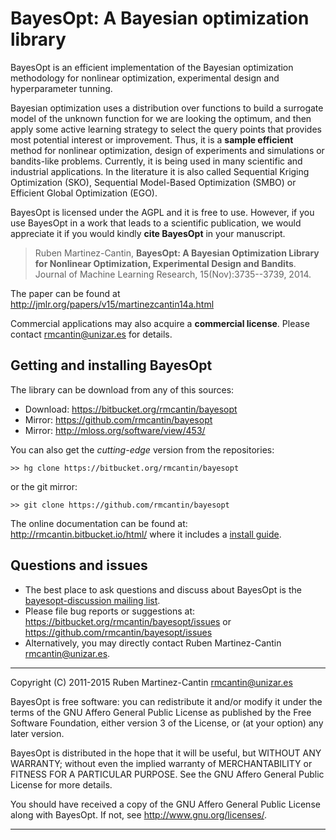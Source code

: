 BayesOpt: A Bayesian optimization library
=========================================

BayesOpt is an efficient implementation of the Bayesian optimization
methodology for nonlinear optimization, experimental design and
hyperparameter tunning.

Bayesian optimization uses a distribution over functions to build a
surrogate model of the unknown function for we are looking the
optimum, and then apply some active learning strategy to select the
query points that provides most potential interest or
improvement. Thus, it is a **sample efficient** method for nonlinear
optimization, design of experiments and simulations or bandits-like
problems. Currently, it is being used in many scientific and
industrial applications. In the literature it is also called
Sequential Kriging Optimization (SKO), Sequential Model-Based
Optimization (SMBO) or Efficient Global Optimization (EGO).

BayesOpt is licensed under the AGPL and it is free to use. However,
if you use BayesOpt in a work that leads to a scientific
publication, we would appreciate it if you would kindly **cite BayesOpt**
in your manuscript.

> Ruben Martinez-Cantin, **BayesOpt: A Bayesian Optimization
> Library for Nonlinear Optimization, Experimental Design and
> Bandits**. Journal of Machine Learning Research, 15(Nov):3735--3739, 2014.

The paper can be found at http://jmlr.org/papers/v15/martinezcantin14a.html

Commercial applications may also acquire a **commercial license**. Please
contact <rmcantin@unizar.es> for details.


Getting and installing BayesOpt
-------------------------------

The library can be download from any of this sources:

- Download: <https://bitbucket.org/rmcantin/bayesopt>
- Mirror: <https://github.com/rmcantin/bayesopt>
- Mirror: <http://mloss.org/software/view/453/>

You can also get the *cutting-edge* version from the repositories:

    >> hg clone https://bitbucket.org/rmcantin/bayesopt

or the git mirror:

    >> git clone https://github.com/rmcantin/bayesopt


The online documentation can be found at:
<http://rmcantin.bitbucket.io/html/> where it includes a [install
guide](http://rmcantin.bitbucket.io/html/install.html).


Questions and issues
--------------------
- The best place to ask questions and discuss about BayesOpt is the
[bayesopt-discussion mailing
list](https://groups.google.com/forum/#!forum/bayesopt-discussion). 
- Please file bug reports or suggestions at:
https://bitbucket.org/rmcantin/bayesopt/issues or https://github.com/rmcantin/bayesopt/issues
- Alternatively, you may directly contact Ruben Martinez-Cantin <rmcantin@unizar.es>.


----------------------------------------------------------------------

Copyright (C) 2011-2015 Ruben Martinez-Cantin <rmcantin@unizar.es>

BayesOpt is free software: you can redistribute it and/or modify it
under the terms of the GNU Affero General Public License as published by 
the Free Software Foundation, either version 3 of the License, or 
(at your option) any later version.

BayesOpt is distributed in the hope that it will be useful, 
but WITHOUT ANY WARRANTY; without even the implied warranty of
MERCHANTABILITY or FITNESS FOR A PARTICULAR PURPOSE. See the 
GNU Affero General Public License for more details.

You should have received a copy of the GNU Affero General Public License
along with BayesOpt. If not, see <http://www.gnu.org/licenses/>.

----------------------------------------------------------------------
